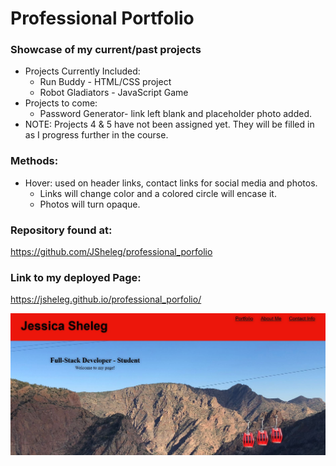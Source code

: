 # Professional Portfolio

### Showcase of my current/past projects

* Projects Currently Included:
    * Run Buddy - HTML/CSS project
    * Robot Gladiators - JavaScript Game
* Projects to come:
    * Password Generator- link left blank and placeholder photo added.
* NOTE: Projects 4 & 5 have not been assigned yet. They will be filled in as I          progress further in the course. 

### Methods:
* Hover: used on header links, contact links for social media and photos.
    * Links will change color and a colored circle will encase it.
    * Photos will turn opaque.


### Repository found at:
https://github.com/JSheleg/professional_porfolio 

### Link to my deployed Page:
https://jsheleg.github.io/professional_porfolio/

![professional_porfolio](https://github.com/JSheleg/professional_porfolio/blob/main/assets/img/screen_shot.JPG)

